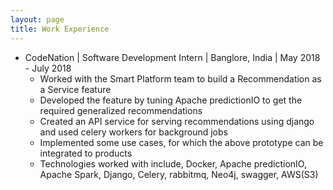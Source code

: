 ```yaml
---
layout: page
title: Work Experience
---
```


* CodeNation | Software Development Intern | Banglore, India | May 2018 - July 2018
    * Worked with the Smart Platform team to build a Recommendation as a Service feature
	* Developed the feature by tuning Apache predictionIO to get the required generalized recommendations
	* Created an API service for serving recommendations using django and used celery workers for background jobs
	* Implemented some use cases, for which the above prototype can be integrated to products
	* Technologies worked with include, Docker, Apache predictionIO, Apache Spark, Django, Celery, rabbitmq, Neo4j, swagger, AWS(S3)

